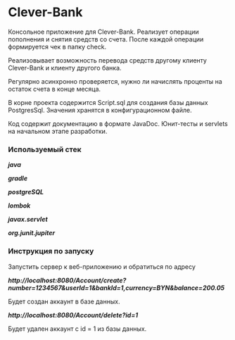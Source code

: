 # Clever-Bank
Консольное приложение для Clever-Bank.
 Реализует операции пополнения и снятия средств со счета.
 После каждой операции формируется чек в папку check.
 
 Реализовывает возможность перевода средств другому клиенту 
 Clever-Bank и клиенту другого банка.
 
 Регулярно асинхронно проверяется, нужно ли начислять 
 проценты на остаток счета в конце месяца.
 
 В корне проекта содержится Script.sql для создания базы 
  данных PostgresSql. 
 Значения хранятся в конфигурационном файле.
 
 Код содержит документацию в формате JavaDoc.
 Юнит-тесты и servlets на начальном этапе разработки.
 

### Используемый стек
***java***

***gradle***

***postgreSQL***

***lombok***

***javax.servlet***

***org.junit.jupiter***


### Инструкция по запуску
Запустить сервер к веб-приложению и обратиться по адресу

 
***http://localhost:8080/Account/create?number=1234567&userId=1&bankId=1,currency=BYN&balance=200.05***
 
 Будет создан аккаунт в базе данных.
 
 ***http://localhost:8080/Account/delete?id=1***
 
 Будет удален аккаунт с id = 1 из базы данных.
 
 